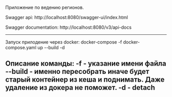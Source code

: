 Приложение по ведению регионов.



Swagger api:
http://localhost:8080/swagger-ui/index.html

Swagger documentation:
http://localhost:8080/v3/api-docs

---------------------------------------------------------
Запуск прилодение через docker:
docker-compose -f docker-compose.yaml up --build -d

Описание команды:
-f - указание имени файла
--build - именно пересобрать иначе будет старый контейнер из кеша и поднимать. 
Даже удаление из докера не поможет.
-d - detach
---------------------------------------------------------